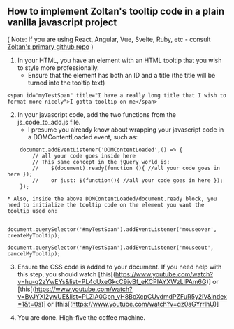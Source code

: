 ## How to implement Zoltan's tooltip code in a plain vanilla javascript project

( Note: If you are using React, Angular, Vue, Svelte, Ruby, etc - consult [Zoltan's primary github repo](https://github.com/zoltantothcom/vanilla-js-tooltip) )


1. In your HTML, you have an element with an HTML tooltip that you wish to style more professionally.
    * Ensure that the element has both an ID and a title (the title will be turned into the tooltip text)


`<span id="myTestSpan" title="I have a really long title that I wish to format more nicely">I gotta tooltip on me</span>`


2. In your javascript code, add the two functions from the js_code_to_add.js file.
    * I presume you already know about wrapping your javascript code in a DOMContentLoaded event, such as:

```
    document.addEventListener('DOMContentLoaded',() => {
        // all your code goes inside here
        // This same concept in the jQuery world is:
        //    $(document).ready(function (){ //all your code goes in here });
        //    or just: $(function(){ //all your code goes in here });
    });
```

    * Also, inside the above DOMContentLoaded/document.ready block, you need to initialize the tooltip code on the element you want the tooltip used on:

```
     document.querySelector('#myTestSpan').addEventListener('mouseover', createMyTooltip);
     document.querySelector('#myTestSpan').addEventListener('mouseout', cancelMyTooltip);
```

3. Ensure the CSS code is added to your document. If you need help with this step, you should watch [this[(https://www.youtube.com/watch?v=hu-q2zYwEYs&list=PL4cUxeGkcC9ivBf_eKCPIAYXWzLlPAm6G)] or [this[(https://www.youtube.com/watch?v=BvJYXl2ywUE&list=PLZlA0Gpn_vH8BoXcpCUvdmdPZFuR5y2lV&index=1&t=0s)] or [this[(https://www.youtube.com/watch?v=qz0aGYrrlhU)]

4. You are done. High-five the coffee machine.
